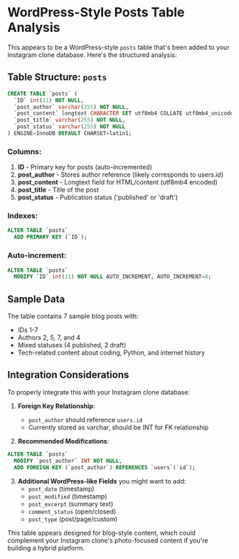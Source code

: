 # WordPress-Style Posts Table Analysis

This appears to be a WordPress-style `posts` table that's been added to your Instagram clone database. Here's the structured analysis:

## Table Structure: `posts`

```sql
CREATE TABLE `posts` (
  `ID` int(11) NOT NULL,
  `post_author` varchar(255) NOT NULL,
  `post_content` longtext CHARACTER SET utf8mb4 COLLATE utf8mb4_unicode_520_ci NOT NULL,
  `post_title` varchar(255) NOT NULL,
  `post_status` varchar(255) NOT NULL
) ENGINE=InnoDB DEFAULT CHARSET=latin1;
```

### Columns:
1. **ID** - Primary key for posts (auto-incremented)
2. **post_author** - Stores author reference (likely corresponds to users.id)
3. **post_content** - Longtext field for HTML/content (utf8mb4 encoded)
4. **post_title** - Title of the post
5. **post_status** - Publication status ('published' or 'draft')

### Indexes:
```sql
ALTER TABLE `posts`
  ADD PRIMARY KEY (`ID`);
```

### Auto-increment:
```sql
ALTER TABLE `posts`
  MODIFY `ID` int(11) NOT NULL AUTO_INCREMENT, AUTO_INCREMENT=8;
```

## Sample Data
The table contains 7 sample blog posts with:
- IDs 1-7
- Authors 2, 5, 7, and 4
- Mixed statuses (4 published, 2 draft)
- Tech-related content about coding, Python, and internet history

## Integration Considerations

To properly integrate this with your Instagram clone database:

1. **Foreign Key Relationship**:
   - `post_author` should reference `users.id`
   - Currently stored as varchar, should be INT for FK relationship

2. **Recommended Modifications**:
```sql
ALTER TABLE `posts` 
  MODIFY `post_author` INT NOT NULL,
  ADD FOREIGN KEY (`post_author`) REFERENCES `users`(`id`);
```

3. **Additional WordPress-like Fields** you might want to add:
   - `post_date` (timestamp)
   - `post_modified` (timestamp)
   - `post_excerpt` (summary text)
   - `comment_status` (open/closed)
   - `post_type` (post/page/custom)

This table appears designed for blog-style content, which could complement your Instagram clone's photo-focused content if you're building a hybrid platform.
